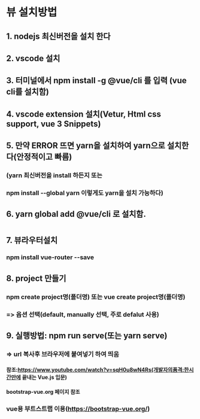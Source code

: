 # 뷰 설치방법

##     1. nodejs 최신버전을 설치 한다
##     2. vscode 설치
##     3. 터미널에서 npm install -g @vue/cli 를 입력 (vue cli를 설치함)
##     4. vscode extension 설치(Vetur, Html css support, vue 3 Snippets)
##     5. 만약 ERROR 뜨면 yarn을 설치하여 yarn으로 설치한다(안정적이고 빠름)
###         (yarn 최신버전을 install 하든지 또는 
###         npm install --global yarn 이렇게도 yarn을 설치 가능하다)
##     6. yarn global add @vue/cli 로 설치함.
#
##     7. 뷰라우터설치
###       npm install vue-router --save
##     8. project 만들기
###     npm create project명(폴더명) 또는 vue create project명(폴더명)
###     => 옵션 선택(default, manually 선택, 주로 defalut 사용)
##     9. 실행방법: npm run serve(또는 yarn serve)
###     => url 복사후 브라우저에 붙여넣기 하여 띄움

#### 참조:https://www.youtube.com/watch?v=sqH0u8wN4Rs(개발자의품격:한시간만에 끝내는 Vue.js 입문)
####      bootstrap-vue.org 페이지 참조


### vue용 부트스트랩 이용(https://bootstrap-vue.org/)